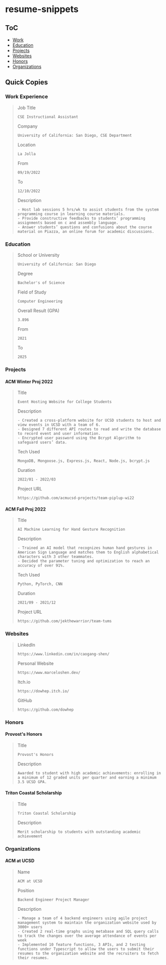 # resume-snippets

## ToC

- [Work](#work-experience)
- [Education](#education)
- [Projects](#projects)
- [Websites](#websites)
- [Honors](#honors)
- [Organizations](#organizations)

## Quick Copies

### Work Experience

>Job Title
>```
>CSE Instructional Assistant
>```
>Company
>```
>University of California: San Diego, CSE Department
>```
>Location
>```
>La Jolla
>```
>From
>```
>09/19/2022
>```
>To
>```
>12/10/2022
>```
>Description
>```
>- Host lab sessions 5 hrs/wk to assist students from the system programming course in learning course materials.
>- Provide constructive feedbacks to students’ programming assignments based on c and assembly language.
>- Answer students’ questions and confusions about the course material on Piazza, an online forum for academic discussions.
>```

### Education

>School or University
>```
>University of California: San Diego
>```
>Degree
>```
>Bachelor's of Science
>```
>Field of Study
>```
>Computer Engineering
>```
>Overall Result (GPA)
>```
>3.896
>```
>From
>```
>2021
>```
>To
>```
>2025
>```

### Projects

#### ACM Winter Proj 2022

>Title
>```
>Event Hosting Website for College Students
>```
>Description
>```
>- Created a cross-platform website for UCSD students to host and view events in UCSD with a team of 6. 
>- Designed 7 different API routes to read and write the database to record event and user information.
>- Encrypted user password using the Bcrypt Algorithm to safeguard users’ data.
>```
>Tech Used
>```
>MongoDB, Mongoose.js, Express.js, React, Node.js, bcrypt.js
>```
>Duration
>```
>2022/01 - 2022/03
>```
>Project URL
>```
>https://github.com/acmucsd-projects/team-piplup-wi22
>```

#### ACM Fall Proj 2022

>Title
>```
>AI Machine Learning for Hand Gesture Recognition
>```
>Description
>```
>- Trained an AI model that recognizes human hand gestures in American Sign Language and matches them to English alphabetical characters with 3 other teammates.
>- Decided the parameter tuning and optimization to reach an accuracy of over 91%.
>```
>Tech Used
>```
>Python, PyTorch, CNN
>```
>Duration
>```
>2021/09 - 2021/12
>```
>Project URL
>```
>https://github.com/jekthewarrior/team-tums
>```

### Websites

>LinkedIn
>```
>https://www.linkedin.com/in/caogang-shen/
>```
>Personal Website
>```
>https://www.marceloshen.dev/
>```
>Itch.io
>```
>https://dowhep.itch.io/
>```
>GitHub
>```
>https://github.com/dowhep
>```

### Honors

#### Provost's Honors

>Title
>```
>Provost's Honors
>```
>Description
>```
>Awarded to student with high academic achievements: enrolling in a minimum of 12 graded units per quarter and earning a minimum 3.5 UCSD GPA.
>```

#### Triton Coastal Scholarship

>Title
>```
>Triton Coastal Scholarship
>```
>Description
>```
>Merit scholarship to students with outstanding academic achievement
>```

### Organizations

#### ACM at UCSD

>Name
>```
>ACM at UCSD
>```
>Position
>```
>Backend Engineer Project Manager 
>```
>Description
>```
>- Manage a team of 4 backend engineers using agile project management system to maintain the organization website used by 3000+ users
>- Created 2 real-time graphs using metabase and SQL query calls to track the changes over the average attendance of events per week
>- Implemented 10 feature functions, 3 APIs, and 2 testing functions under Typescript to allow the users to submit their resumes to the organization website and the recruiters to fetch their resumes.
>```
